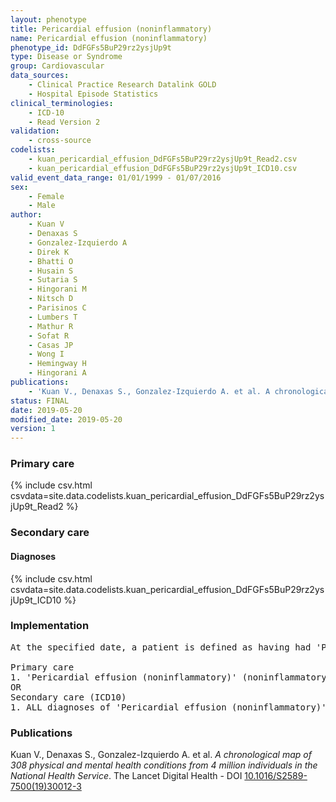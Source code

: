 ```yaml
---
layout: phenotype
title: Pericardial effusion (noninflammatory)
name: Pericardial effusion (noninflammatory)
phenotype_id: DdFGFs5BuP29rz2ysjUp9t 
type: Disease or Syndrome
group: Cardiovascular
data_sources: 
    - Clinical Practice Research Datalink GOLD
    - Hospital Episode Statistics
clinical_terminologies: 
    - ICD-10
    - Read Version 2
validation: 
    - cross-source
codelists: 
    - kuan_pericardial_effusion_DdFGFs5BuP29rz2ysjUp9t_Read2.csv
    - kuan_pericardial_effusion_DdFGFs5BuP29rz2ysjUp9t_ICD10.csv
valid_event_data_range: 01/01/1999 - 01/07/2016
sex: 
    - Female
    - Male
author: 
    - Kuan V
    - Denaxas S
    - Gonzalez-Izquierdo A
    - Direk K
    - Bhatti O
    - Husain S
    - Sutaria S
    - Hingorani M
    - Nitsch D
    - Parisinos C
    - Lumbers T
    - Mathur R
    - Sofat R
    - Casas JP
    - Wong I
    - Hemingway H
    - Hingorani A
publications: 
    - 'Kuan V., Denaxas S., Gonzalez-Izquierdo A. et al. A chronological map of 308 physical and mental health conditions from 4 million individuals in the National Health Service. The Lancet Digital Health - DOI: 10.1016/S2589-7500(19)30012-3' 
status: FINAL
date: 2019-05-20
modified_date: 2019-05-20
version: 1
---
```

### Primary care 
{% include csv.html csvdata=site.data.codelists.kuan_pericardial_effusion_DdFGFs5BuP29rz2ysjUp9t_Read2 %}
### Secondary care 
#### Diagnoses 
{% include csv.html csvdata=site.data.codelists.kuan_pericardial_effusion_DdFGFs5BuP29rz2ysjUp9t_ICD10 %}
### Implementation 
<pre>At the specified date, a patient is defined as having had 'Pericardial effusion (noninflammatory)' IF they meet the criteria for any of the following on or before the specified date. The earliest date on which the individual meets any of the following criteria on or before the specified date is defined as the first event date:

Primary care
1. 'Pericardial effusion (noninflammatory)' (noninflammatory) diagnosis or history of diagnosis during a consultation 
OR
Secondary care (ICD10)
1. ALL diagnoses of 'Pericardial effusion (noninflammatory)' (noninflammatory) or history of diagnosis during a hospitalization</pre> 
 
### Publications 
Kuan V., Denaxas S., Gonzalez-Izquierdo A. et al. _A chronological map of 308 physical and mental health conditions from 4 million individuals in the National Health Service_. The Lancet Digital Health - DOI <a href='https://www.thelancet.com/journals/landig/article/PIIS2589-7500(19)30012-3/fulltext'>10.1016/S2589-7500(19)30012-3</a>